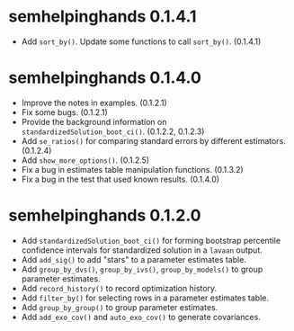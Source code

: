 # semhelpinghands 0.1.4.1

- Add `sort_by()`. Update some functions to call `sort_by()`. (0.1.4.1)

# semhelpinghands 0.1.4.0

- Improve the notes in examples. (0.1.2.1)
- Fix some bugs. (0.1.2.1)
- Provide the background information on
  `standardizedSolution_boot_ci()`. (0.1.2.2, 0.1.2.3)
- Add `se_ratios()` for comparing standard errors by
  different estimators. (0.1.2.4)
- Add `show_more_options()`. (0.1.2.5)
- Fix a bug in estimates table manipulation functions. (0.1.3.2)
- Fix a bug in the test that used known results. (0.1.4.0)

# semhelpinghands 0.1.2.0

- Add `standardizedSolution_boot_ci()` for forming bootstrap percentile
  confidence intervals for standardized solution in a `lavaan` output.
- Add `add_sig()` to add "stars" to a parameter estimates table.
- Add `group_by_dvs()`, `group_by_ivs()`, `group_by_models()` to
  group parameter estimates.
- Add `record_history()` to record optimization history.
- Add `filter_by()` for selecting rows in a parameter estimates table.
- Add `group_by_group()` to group parameter estimates.
- Add `add_exo_cov()` and `auto_exo_cov()` to generate covariances.